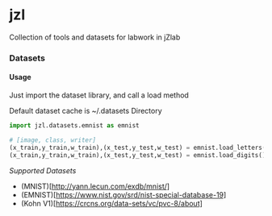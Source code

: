 # jzl

Collection of tools and datasets for labwork in jZlab

### Datasets

#### Usage

Just import the dataset library, and call a load method

Default dataset cache is ~/.datasets Directory

```python
import jzl.datasets.emnist as emnist

# [image, class, writer]
(x_train,y_train,w_train),(x_test,y_test,w_test) = emnist.load_letters()
(x_train,y_train,w_train),(x_test,y_test,w_test) = emnist.load_digits()
```

*Supported Datasets*
- (MNIST)[http://yann.lecun.com/exdb/mnist/]
- (EMNIST)[https://www.nist.gov/srd/nist-special-database-19]
- (Kohn V1)[https://crcns.org/data-sets/vc/pvc-8/about]

